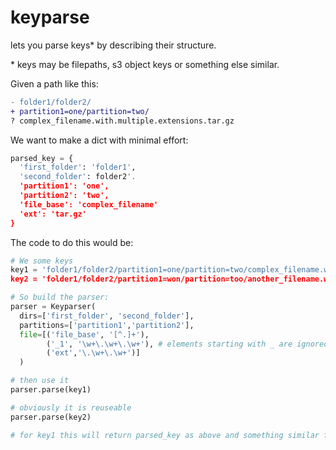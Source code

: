 # keyparse
lets you parse keys* by describing their structure. 

\* keys may be filepaths, s3 object keys or something else similar.

Given a path like this: 
```diff
- folder1/folder2/
+ partition1=one/partition=two/
? complex_filename.with.multiple.extensions.tar.gz
```

We want to make a dict with minimal effort:
```python
parsed_key = {
  'first_folder': 'folder1',
  'second_folder': folder2'.
  'partition1': 'one',
  'partition2': 'two',
  'file_base': 'complex_filename'
  'ext': 'tar.gz'
}
```

The code to do this would be: 
```python
# We some keys
key1 = 'folder1/folder2/partition1=one/partition=two/complex_filename.with.multiple.extensions.tar.gz
key2 = 'folder1/folder2/partition1=won/partition=too/another_filename.with.possiblydifferent.extensions.tar.gz

# So build the parser:
parser = Keyparser(
  dirs=['first_folder', 'second_folder'],
  partitions=['partition1','partition2'],
  file=[('file_base', '[^.]+'), 
        ('_1', '\w+\.\w+\.\w+'), # elements starting with _ are ignored
        ('ext','\.\w+\.\w+')]
  )

# then use it
parser.parse(key1)

# obviously it is reuseable
parser.parse(key2)

# for key1 this will return parsed_key as above and something similar for key2
```
